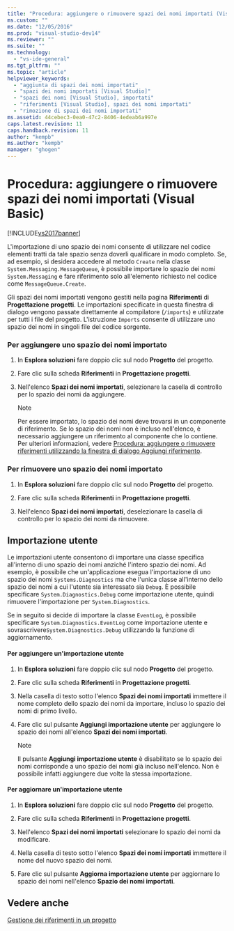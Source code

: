 ```yaml
---
title: "Procedura: aggiungere o rimuovere spazi dei nomi importati (Visual Basic) | Microsoft Docs"
ms.custom: ""
ms.date: "12/05/2016"
ms.prod: "visual-studio-dev14"
ms.reviewer: ""
ms.suite: ""
ms.technology: 
  - "vs-ide-general"
ms.tgt_pltfrm: ""
ms.topic: "article"
helpviewer_keywords: 
  - "aggiunta di spazi dei nomi importati"
  - "spazi dei nomi importati [Visual Studio]"
  - "spazi dei nomi [Visual Studio], importati"
  - "riferimenti [Visual Studio], spazi dei nomi importati"
  - "rimozione di spazi dei nomi importati"
ms.assetid: 44cebec3-0ea0-47c2-8406-4edeab6a997e
caps.latest.revision: 11
caps.handback.revision: 11
author: "kempb"
ms.author: "kempb"
manager: "ghogen"
---
```

# Procedura: aggiungere o rimuovere spazi dei nomi importati (Visual Basic)
[!INCLUDE[vs2017banner](../code-quality/includes/vs2017banner.md)]

L'importazione di uno spazio dei nomi consente di utilizzare nel codice elementi tratti da tale spazio senza doverli qualificare in modo completo.  Se, ad esempio, si desidera accedere al metodo `Create` nella classe `System.Messaging.MessageQueue`, è possibile importare lo spazio dei nomi `System.Messaging` e fare riferimento solo all'elemento richiesto nel codice come `MessageQueue.Create`.  
  
 Gli spazi dei nomi importati vengono gestiti nella pagina **Riferimenti** di **Progettazione progetti**.  Le importazioni specificate in questa finestra di dialogo vengono passate direttamente al compilatore \(`/imports`\) e utilizzate per tutti i file del progetto.  L'istruzione `Imports` consente di utilizzare uno spazio dei nomi in singoli file del codice sorgente.  
  
### Per aggiungere uno spazio dei nomi importato  
  
1.  In **Esplora soluzioni** fare doppio clic sul nodo **Progetto** del progetto.  
  
2.  Fare clic sulla scheda **Riferimenti** in **Progettazione progetti**.  
  
3.  Nell'elenco **Spazi dei nomi importati**, selezionare la casella di controllo per lo spazio dei nomi da aggiungere.  
  
    > [!NOTE]
    >  Per essere importato, lo spazio dei nomi deve trovarsi in un componente di riferimento.  Se lo spazio dei nomi non è incluso nell'elenco, è necessario aggiungere un riferimento al componente che lo contiene.  Per ulteriori informazioni, vedere [Procedura: aggiungere o rimuovere riferimenti utilizzando la finestra di dialogo Aggiungi riferimento](http://msdn.microsoft.com/it-it/3bd75d61-f00c-47c0-86a2-dd1f20e231c9).  
  
### Per rimuovere uno spazio dei nomi importato  
  
1.  In **Esplora soluzioni** fare doppio clic sul nodo **Progetto** del progetto.  
  
2.  Fare clic sulla scheda **Riferimenti** in **Progettazione progetti**.  
  
3.  Nell'elenco **Spazi dei nomi importati**, deselezionare la casella di controllo per lo spazio dei nomi da rimuovere.  
  
## Importazione utente  
 Le importazioni utente consentono di importare una classe specifica all'interno di uno spazio dei nomi anziché l'intero spazio dei nomi.  Ad esempio, è possibile che un'applicazione esegua l'importazione di uno spazio dei nomi `Systems.Diagnostics` ma che l'unica classe all'interno dello spazio dei nomi a cui l'utente sia interessato sia `Debug`.  È possibile specificare `System.Diagnostics.Debug` come importazione utente, quindi rimuovere l'importazione per `System.Diagnostics`.  
  
 Se in seguito si decide di importare la classe `EventLog`, è possibile specificare `System.Diagnostics.EventLog` come importazione utente e sovrascrivere`System.Diagnostics.Debug` utilizzando la funzione di aggiornamento.  
  
#### Per aggiungere un'importazione utente  
  
1.  In **Esplora soluzioni** fare doppio clic sul nodo **Progetto** del progetto.  
  
2.  Fare clic sulla scheda **Riferimenti** in **Progettazione progetti**.  
  
3.  Nella casella di testo sotto l'elenco **Spazi dei nomi importati** immettere il nome completo dello spazio dei nomi da importare, incluso lo spazio dei nomi di primo livello.  
  
4.  Fare clic sul pulsante **Aggiungi importazione utente** per aggiungere lo spazio dei nomi all'elenco **Spazi dei nomi importati**.  
  
    > [!NOTE]
    >  Il pulsante **Aggiungi importazione utente** è disabilitato se lo spazio dei nomi corrisponde a uno spazio dei nomi già incluso nell'elenco. Non è possibile infatti aggiungere due volte la stessa importazione.  
  
#### Per aggiornare un'importazione utente  
  
1.  In **Esplora soluzioni** fare doppio clic sul nodo **Progetto** del progetto.  
  
2.  Fare clic sulla scheda **Riferimenti** in **Progettazione progetti**.  
  
3.  Nell'elenco **Spazi dei nomi importati** selezionare lo spazio dei nomi da modificare.  
  
4.  Nella casella di testo sotto l'elenco **Spazi dei nomi importati** immettere il nome del nuovo spazio dei nomi.  
  
5.  Fare clic sul pulsante **Aggiorna importazione utente** per aggiornare lo spazio dei nomi nell'elenco **Spazio dei nomi importati**.  
  
## Vedere anche  
 [Gestione dei riferimenti in un progetto](../ide/managing-references-in-a-project.md)